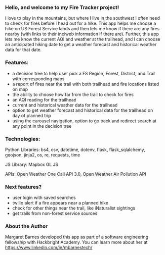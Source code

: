 ### Hello, and welcome to my Fire Tracker project!

I love to play in the mountains, but where I live in the southwest I often need to check for fires before I head out for a hike. This app helps me choose a hike on US Forest Service lands and then lets me know if there are any fires nearby (with links to their inciweb information if there are). Further, this app lets me know the current AQI and weather at the trailhead, and I can choose an anticipated hiking date to get a weather forecast and historical weather data for that date.

### Features: 

- a decision tree to help user pick a FS Region, Forest, District, and Trail with corresponding maps
- a report of fires near the trail with both trailhead and fire locations listed on map
- the ability to choose how far from the trail to check for fires
- an AQI reading for the trailhead
- current and historical weather data for the trailhead
- option to get weather forecast and historical data for the trailhead on day of planned trip
- using the carousel navigation, option to go back and redirect search at any point in the decision tree

### Technologies: 

Python Libraries: bs4, csv, datetime, dotenv, flask, flask_sqlalchemy, geojson, jinja2, os, re,  requests, time

JS Library: Mapbox GL JS

APIs: Open Weather One Call API 3.0, Open Weather Air Pollution API

### Next features?

- user login with saved searches
- twilio alert if a fire appears near a planned hike
- check for other things near the trail, like iNaturalist sightings
- get trails from non-forest service sources

### About the Author

Margaret Barnes developed this app as part of a software engineering fellowship with Hackbright Academy. You can learn more about her at https://www.linkedin.com/in/mbarnestech/
